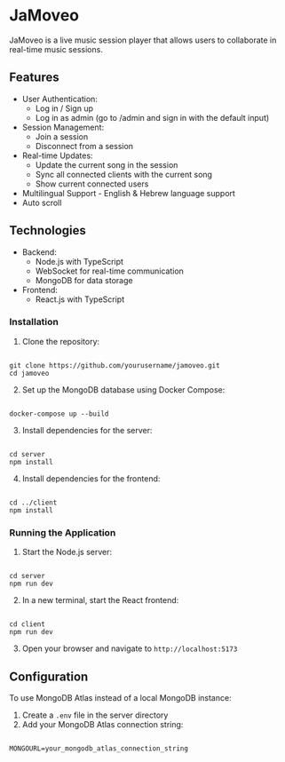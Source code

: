 # JaMoveo

JaMoveo is a live music session player that allows users to collaborate in real-time music sessions.

## Features

- User Authentication:
  - Log in / Sign up
  - Log in as admin (go to /admin and sign in with the default input)
- Session Management:
  - Join a session
  - Disconnect from a session
- Real-time Updates:
  - Update the current song in the session
  - Sync all connected clients with the current song
  - Show current connected users
- Multilingual Support - English & Hebrew language support
- Auto scroll

## Technologies

- Backend:
  - Node.js with TypeScript
  - WebSocket for real-time communication
  - MongoDB for data storage
- Frontend:
  - React.js with TypeScript

### Installation

1. Clone the repository:

```

git clone https://github.com/yourusername/jamoveo.git
cd jamoveo

```

2. Set up the MongoDB database using Docker Compose:

```

docker-compose up --build

```

3. Install dependencies for the server:

```

cd server
npm install

```

4. Install dependencies for the frontend:

```

cd ../client
npm install

```

### Running the Application

1. Start the Node.js server:

```

cd server
npm run dev

```

2. In a new terminal, start the React frontend:

```

cd client
npm run dev

```

3. Open your browser and navigate to `http://localhost:5173`

## Configuration

To use MongoDB Atlas instead of a local MongoDB instance:

1. Create a `.env` file in the server directory
2. Add your MongoDB Atlas connection string:

```

MONGOURL=your_mongodb_atlas_connection_string

```
